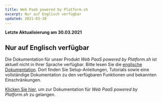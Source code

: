 ```yaml
---
title: Web PaaS powered by Platform.sh
excerpt: Nur auf Englisch verfügbar
updated: 2021-03-30
---
```


**Letzte Aktualisierung am 30.03.2021**

## Nur auf Englisch verfügbar

Die Dokumentation für unser Produkt *Web PaaS powered by Platform.sh* ist aktuell nicht in Ihrer Sprache verfügbar. Bitte lesen Sie die [englische Dokumentation](/products/web-cloud-web-paas-powered-by-platformsh).
Dort finden Sie Setup-Anleitungen, Tutorials sowie eine vollständige Dokumentation zu den verfügbaren Funktionen und bekannten Einschränkungen. 

[Klicken Sie hier](/products/web-cloud-web-paas-powered-by-platformsh), um zur Dokumentation für *Web PaaS powered by Platform.sh* zu gelangen.